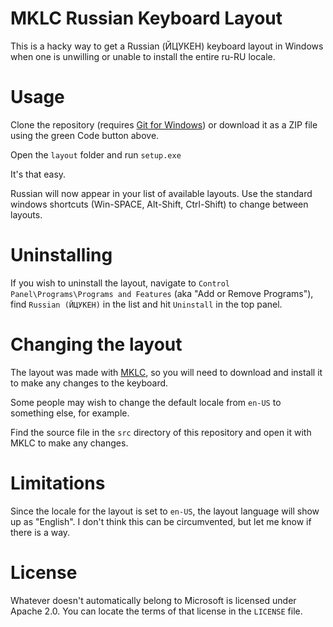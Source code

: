 # MKLC Russian Keyboard Layout

This is a hacky way to get a Russian (ЙЦУКЕН) keyboard layout in Windows when one is unwilling
or unable to install the entire ru-RU locale.

# Usage

Clone the repository (requires [Git for Windows](https://git-scm.com/download/win))
or download it as a ZIP file using the green Code button above.

Open the `layout` folder and run `setup.exe`

It's that easy.

Russian will now appear in your list of available layouts.
Use the standard windows shortcuts (Win-SPACE, Alt-Shift, Ctrl-Shift) to change between layouts.

# Uninstalling

If you wish to uninstall the layout, navigate to 
`Control Panel\Programs\Programs and Features` (aka "Add or Remove Programs"), 
find `Russian (ЙЦУКЕН)` in the list and hit `Uninstall` in the top panel.

# Changing the layout

The layout was made with [MKLC](https://www.microsoft.com/en-us/download/details.aspx?id=102134),
so you will need to download and install it to make any changes to the keyboard.

Some people may wish to change the default locale from `en-US` to something else, for example.

Find the source file in the `src` directory of this repository and open it with MKLC to make any changes.

# Limitations

Since the locale for the layout is set to `en-US`, the layout language will show up as "English".
I don't think this can be circumvented, but let me know if there is a way.

# License

Whatever doesn't automatically belong to Microsoft is licensed under Apache 2.0. You can locate the terms of that license in
the `LICENSE` file.
